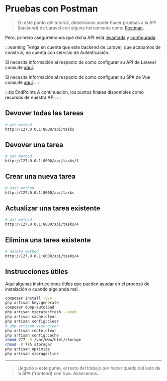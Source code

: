# Pruebas con Postman

>En este punto del tutorial, deberíamos poder hacer pruebas a la API (backend) de Laravel con alguna herramienta como [Postman](https://www.postman.com/).

Pero, primero asegurémonos que dicha API está [levantada](https://laravel.com/docs/10.x/installation#your-first-laravel-project) y [configurada](https://laravel.com/docs/10.x/database#configuration).

:::warning
Tenga en cuenta que este backend de Laravel, que acabamos de construir, no cuenta con servicio de Autenticación.

Si necesita información al respecto de como configurar su API de Laravel consulte [aquí](https://ecanquiz.github.io/laravuel-apispa/laravel/laravel-authentication.html).

Si necesita información al respecto de como configurar su SPA de Vue consulte [aquí](https://ecanquiz.github.io/laravuel-apispa/vue/vue-authentication.html).
:::

:::tip EndPoints
A continuación, los puntos finales disponibles como recursos de nuestra API.
:::

## Devover todas las tareas
```sh
# get method
http://127.0.0.1:8000/api/tasks
```

## Devover una tarea
```sh
# get method
http://127.0.0.1:8000/api/tasks/1
```

## Crear una nueva tarea
```sh
# post method
http://127.0.0.1:8000/api/tasks
```

## Actualizar una tarea existente
```sh
# put method
http://127.0.0.1:8000/api/tasks/4
```

## Elimina una tarea existente
```sh
# delete method
http://127.0.0.1:8000/api/tasks/4
```

## Instrucciones útiles

Aquí algunas instrucciones útiles que pueden ayudar en el proceso de instalación o cuando algo anda mal.

```sh
composer install -vvv
php artisan key:generate
composer dump-autoload
php artisan migrate:fresh --seed
php artisan cache:clear
php artisan config:clear
# php artisan view:clear
php artisan route:clear
php artisan config:cache
chmod 777 -R /var/www/html/storage
chmod -R 775 storage/
php artisan optimize
php artisan storage:link
```
---

>Llegado a este punto, el resto del trabajo por hacer queda del lado de la SPA (frontend) con Vue. Avancemos...


